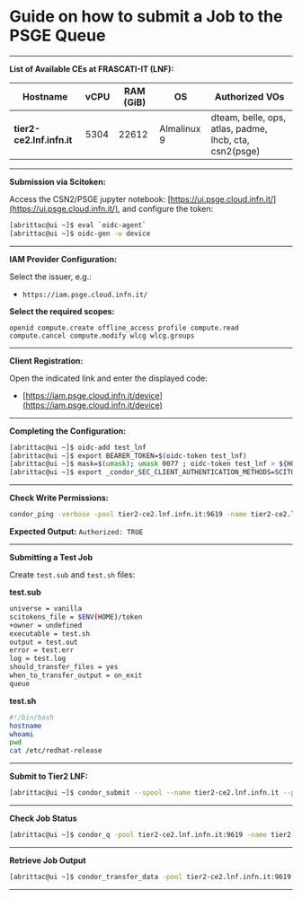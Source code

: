 # Guide on how to submit a Job to the PSGE Queue

---

**List of Available CEs at FRASCATI-IT (LNF):**

| Hostname                                    | vCPU | RAM (GiB) | OS          | Authorized VOs                                         |
| ------------------------------------------- | ---- | --------- | ----------- | ------------------------------------------------------ |
| **tier2-ce2.lnf.infn.it**                   | 5304 | 22612     | Almalinux 9 | dteam, belle, ops, atlas, padme, lhcb, cta, csn2(psge) |

---

**Submission via Scitoken:**

Access the CSN2/PSGE jupyter notebook: [https://ui.psge.cloud.infn.it/](https://ui.psge.cloud.infn.it/), and configure the token:

```bash
[abrittac@ui ~]$ eval `oidc-agent`
[abrittac@ui ~]$ oidc-gen -w device
```

---

**IAM Provider Configuration:**

Select the issuer, e.g.:

* `https://iam.psge.cloud.infn.it/`

**Select the required scopes:**

```
openid compute.create offline_access profile compute.read compute.cancel compute.modify wlcg wlcg.groups
```

---

**Client Registration:**

Open the indicated link and enter the displayed code:

* [https://iam.psge.cloud.infn.it/device](https://iam.psge.cloud.infn.it/device)

---

**Completing the Configuration:**

```bash
[abrittac@ui ~]$ oidc-add test_lnf
[abrittac@ui ~]$ export BEARER_TOKEN=$(oidc-token test_lnf)
[abrittac@ui ~]$ mask=$(umask); umask 0077 ; oidc-token test_lnf > ${HOME}/token ; umask $mask
[abrittac@ui ~]$ export _condor_SEC_CLIENT_AUTHENTICATION_METHODS=SCITOKENS
```

---

**Check Write Permissions:**

```bash
condor_ping -verbose -pool tier2-ce2.lnf.infn.it:9619 -name tier2-ce2.lnf.infn.it -type schedd write
```

**Expected Output:** `Authorized: TRUE`

---

**Submitting a Test Job**

Create `test.sub` and `test.sh` files:

**test.sub**

```bash
universe = vanilla
scitokens_file = $ENV(HOME)/token
+owner = undefined
executable = test.sh
output = test.out
error = test.err
log = test.log
should_transfer_files = yes
when_to_transfer_output = on_exit
queue
```

**test.sh**

```bash
#!/bin/bash
hostname
whoami
pwd
cat /etc/redhat-release
```

---

**Submit to Tier2 LNF:**

```bash
[abrittac@ui ~]$ condor_submit --spool --name tier2-ce2.lnf.infn.it --pool tier2-ce2.lnf.infn.it:9619 test.sub
```

---

**Check Job Status**

```bash
[abrittac@ui ~]$ condor_q -pool tier2-ce2.lnf.infn.it:9619 -name tier2-ce2.lnf.infn.it <JOB ID>
```

---

**Retrieve Job Output**

```bash
[abrittac@ui ~]$ condor_transfer_data -pool tier2-ce2.lnf.infn.it:9619 -name tier2-ce2.lnf.infn.it <JOB ID>
```

---
